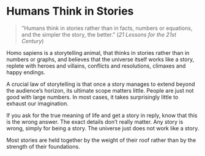 # Humans Think in Stories
> "Humans think in stories rather than in facts, numbers or equations, and the simpler the story, the better."
> (*21 Lessons for the 21st Century*)

Homo sapiens is a storytelling animal, that thinks in stories rather than in numbers or graphs, and believes that the universe itself works like a story, replete with heroes and villains, conflicts and resolutions, climaxes and happy endings.

A crucial law of storytelling is that once a story manages to extend beyond the audience’s horizon, its ultimate scope matters little. People are just not good with large numbers. In most cases, it takes surprisingly little to exhaust our imagination.

If you ask for the true meaning of life and get a story in reply, know that this is the wrong answer. The exact details don’t really matter. Any story is wrong, simply for being a story. The universe just does not work like a story.

Most stories are held together by the weight of their roof rather than by the strength of their foundations.

